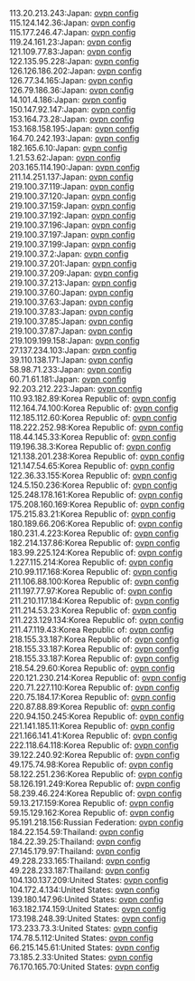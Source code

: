113.20.213.243:Japan: [ovpn config](vpn/113_20_213_243.ovpn)  
115.124.142.36:Japan: [ovpn config](vpn/115_124_142_36.ovpn)  
115.177.246.47:Japan: [ovpn config](vpn/115_177_246_47.ovpn)  
119.24.161.23:Japan: [ovpn config](vpn/119_24_161_23.ovpn)  
121.109.77.83:Japan: [ovpn config](vpn/121_109_77_83.ovpn)  
122.135.95.228:Japan: [ovpn config](vpn/122_135_95_228.ovpn)  
126.126.186.202:Japan: [ovpn config](vpn/126_126_186_202.ovpn)  
126.77.34.165:Japan: [ovpn config](vpn/126_77_34_165.ovpn)  
126.79.186.36:Japan: [ovpn config](vpn/126_79_186_36.ovpn)  
14.101.4.186:Japan: [ovpn config](vpn/14_101_4_186.ovpn)  
150.147.92.147:Japan: [ovpn config](vpn/150_147_92_147.ovpn)  
153.164.73.28:Japan: [ovpn config](vpn/153_164_73_28.ovpn)  
153.168.158.195:Japan: [ovpn config](vpn/153_168_158_195.ovpn)  
164.70.242.193:Japan: [ovpn config](vpn/164_70_242_193.ovpn)  
182.165.6.10:Japan: [ovpn config](vpn/182_165_6_10.ovpn)  
1.21.53.62:Japan: [ovpn config](vpn/1_21_53_62.ovpn)  
203.165.114.190:Japan: [ovpn config](vpn/203_165_114_190.ovpn)  
211.14.251.137:Japan: [ovpn config](vpn/211_14_251_137.ovpn)  
219.100.37.119:Japan: [ovpn config](vpn/219_100_37_119.ovpn)  
219.100.37.120:Japan: [ovpn config](vpn/219_100_37_120.ovpn)  
219.100.37.159:Japan: [ovpn config](vpn/219_100_37_159.ovpn)  
219.100.37.192:Japan: [ovpn config](vpn/219_100_37_192.ovpn)  
219.100.37.196:Japan: [ovpn config](vpn/219_100_37_196.ovpn)  
219.100.37.197:Japan: [ovpn config](vpn/219_100_37_197.ovpn)  
219.100.37.199:Japan: [ovpn config](vpn/219_100_37_199.ovpn)  
219.100.37.2:Japan: [ovpn config](vpn/219_100_37_2.ovpn)  
219.100.37.201:Japan: [ovpn config](vpn/219_100_37_201.ovpn)  
219.100.37.209:Japan: [ovpn config](vpn/219_100_37_209.ovpn)  
219.100.37.213:Japan: [ovpn config](vpn/219_100_37_213.ovpn)  
219.100.37.60:Japan: [ovpn config](vpn/219_100_37_60.ovpn)  
219.100.37.63:Japan: [ovpn config](vpn/219_100_37_63.ovpn)  
219.100.37.83:Japan: [ovpn config](vpn/219_100_37_83.ovpn)  
219.100.37.85:Japan: [ovpn config](vpn/219_100_37_85.ovpn)  
219.100.37.87:Japan: [ovpn config](vpn/219_100_37_87.ovpn)  
219.109.199.158:Japan: [ovpn config](vpn/219_109_199_158.ovpn)  
27.137.234.103:Japan: [ovpn config](vpn/27_137_234_103.ovpn)  
39.110.138.171:Japan: [ovpn config](vpn/39_110_138_171.ovpn)  
58.98.71.233:Japan: [ovpn config](vpn/58_98_71_233.ovpn)  
60.71.61.181:Japan: [ovpn config](vpn/60_71_61_181.ovpn)  
92.203.212.223:Japan: [ovpn config](vpn/92_203_212_223.ovpn)  
110.93.182.89:Korea Republic of: [ovpn config](vpn/110_93_182_89.ovpn)  
112.164.74.100:Korea Republic of: [ovpn config](vpn/112_164_74_100.ovpn)  
112.185.112.60:Korea Republic of: [ovpn config](vpn/112_185_112_60.ovpn)  
118.222.252.98:Korea Republic of: [ovpn config](vpn/118_222_252_98.ovpn)  
118.44.145.33:Korea Republic of: [ovpn config](vpn/118_44_145_33.ovpn)  
119.196.38.3:Korea Republic of: [ovpn config](vpn/119_196_38_3.ovpn)  
121.138.201.238:Korea Republic of: [ovpn config](vpn/121_138_201_238.ovpn)  
121.147.54.65:Korea Republic of: [ovpn config](vpn/121_147_54_65.ovpn)  
122.36.33.155:Korea Republic of: [ovpn config](vpn/122_36_33_155.ovpn)  
124.5.150.236:Korea Republic of: [ovpn config](vpn/124_5_150_236.ovpn)  
125.248.178.161:Korea Republic of: [ovpn config](vpn/125_248_178_161.ovpn)  
175.208.160.169:Korea Republic of: [ovpn config](vpn/175_208_160_169.ovpn)  
175.215.83.21:Korea Republic of: [ovpn config](vpn/175_215_83_21.ovpn)  
180.189.66.206:Korea Republic of: [ovpn config](vpn/180_189_66_206.ovpn)  
180.231.4.223:Korea Republic of: [ovpn config](vpn/180_231_4_223.ovpn)  
182.214.137.86:Korea Republic of: [ovpn config](vpn/182_214_137_86.ovpn)  
183.99.225.124:Korea Republic of: [ovpn config](vpn/183_99_225_124.ovpn)  
1.227.115.214:Korea Republic of: [ovpn config](vpn/1_227_115_214.ovpn)  
210.99.117.168:Korea Republic of: [ovpn config](vpn/210_99_117_168.ovpn)  
211.106.88.100:Korea Republic of: [ovpn config](vpn/211_106_88_100.ovpn)  
211.197.77.97:Korea Republic of: [ovpn config](vpn/211_197_77_97.ovpn)  
211.210.117.184:Korea Republic of: [ovpn config](vpn/211_210_117_184.ovpn)  
211.214.53.23:Korea Republic of: [ovpn config](vpn/211_214_53_23.ovpn)  
211.223.129.134:Korea Republic of: [ovpn config](vpn/211_223_129_134.ovpn)  
211.47.119.43:Korea Republic of: [ovpn config](vpn/211_47_119_43.ovpn)  
218.155.33.187:Korea Republic of: [ovpn config](vpn/218_155_33_187.ovpn)  
218.155.33.187:Korea Republic of: [ovpn config](vpn/218_155_33_187.ovpn)  
218.155.33.187:Korea Republic of: [ovpn config](vpn/218_155_33_187.ovpn)  
218.54.29.60:Korea Republic of: [ovpn config](vpn/218_54_29_60.ovpn)  
220.121.230.214:Korea Republic of: [ovpn config](vpn/220_121_230_214.ovpn)  
220.71.227.110:Korea Republic of: [ovpn config](vpn/220_71_227_110.ovpn)  
220.75.184.17:Korea Republic of: [ovpn config](vpn/220_75_184_17.ovpn)  
220.87.88.89:Korea Republic of: [ovpn config](vpn/220_87_88_89.ovpn)  
220.94.150.245:Korea Republic of: [ovpn config](vpn/220_94_150_245.ovpn)  
221.141.185.11:Korea Republic of: [ovpn config](vpn/221_141_185_11.ovpn)  
221.166.141.41:Korea Republic of: [ovpn config](vpn/221_166_141_41.ovpn)  
222.118.64.118:Korea Republic of: [ovpn config](vpn/222_118_64_118.ovpn)  
39.122.240.92:Korea Republic of: [ovpn config](vpn/39_122_240_92.ovpn)  
49.175.74.98:Korea Republic of: [ovpn config](vpn/49_175_74_98.ovpn)  
58.122.251.236:Korea Republic of: [ovpn config](vpn/58_122_251_236.ovpn)  
58.126.191.249:Korea Republic of: [ovpn config](vpn/58_126_191_249.ovpn)  
58.239.46.224:Korea Republic of: [ovpn config](vpn/58_239_46_224.ovpn)  
59.13.217.159:Korea Republic of: [ovpn config](vpn/59_13_217_159.ovpn)  
59.15.129.162:Korea Republic of: [ovpn config](vpn/59_15_129_162.ovpn)  
95.191.218.156:Russian Federation: [ovpn config](vpn/95_191_218_156.ovpn)  
184.22.154.59:Thailand: [ovpn config](vpn/184_22_154_59.ovpn)  
184.22.39.25:Thailand: [ovpn config](vpn/184_22_39_25.ovpn)  
27.145.179.97:Thailand: [ovpn config](vpn/27_145_179_97.ovpn)  
49.228.233.165:Thailand: [ovpn config](vpn/49_228_233_165.ovpn)  
49.228.233.187:Thailand: [ovpn config](vpn/49_228_233_187.ovpn)  
104.130.137.209:United States: [ovpn config](vpn/104_130_137_209.ovpn)  
104.172.4.134:United States: [ovpn config](vpn/104_172_4_134.ovpn)  
139.180.147.96:United States: [ovpn config](vpn/139_180_147_96.ovpn)  
163.182.174.159:United States: [ovpn config](vpn/163_182_174_159.ovpn)  
173.198.248.39:United States: [ovpn config](vpn/173_198_248_39.ovpn)  
173.233.73.3:United States: [ovpn config](vpn/173_233_73_3.ovpn)  
174.78.5.112:United States: [ovpn config](vpn/174_78_5_112.ovpn)  
66.215.145.61:United States: [ovpn config](vpn/66_215_145_61.ovpn)  
73.185.2.33:United States: [ovpn config](vpn/73_185_2_33.ovpn)  
76.170.165.70:United States: [ovpn config](vpn/76_170_165_70.ovpn)  
